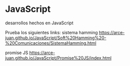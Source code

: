 # JavaScript
desarrollos hechos en JavaScript

Prueba los siguientes links:
  sistema hamming
    https://arce-juan.github.io/JavaScript/Soft%20Hamming%20-%20Comunicaciones/SistemaHamming.html
  
  promise JS
    https://arce-juan.github.io/JavaScript/Promise%20JS/index.html
